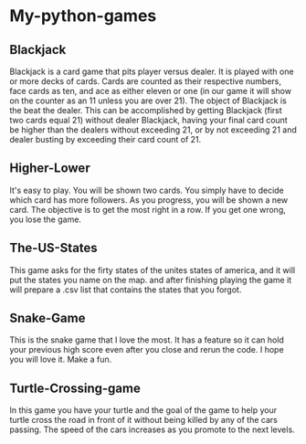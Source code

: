 # My-python-games

<h2>Blackjack</h2>

Blackjack is a card game that pits player versus dealer. It is played with one or more decks of cards. Cards are counted as their respective numbers, face cards as ten, and ace as either eleven or one (in our game it will show on the counter as an 11 unless you are over 21). The object of Blackjack is the beat the dealer. This can be accomplished by getting Blackjack (first two cards equal 21) without dealer Blackjack, having your final card count be higher than the dealers without exceeding 21, or by not exceeding 21 and dealer busting by exceeding their card count of 21.

<h2>Higher-Lower</h2>

It's easy to play. You will be shown two cards. You simply have to decide which card has more followers. As you progress, you will be shown a new card. The objective is to get the most right in a row. If you get one wrong, you lose the game.

<h2>The-US-States</h2>

This game asks for the firty states of the unites states of america, and it will put the states you name on the map. and after finishing playing the game it will prepare a .csv list that contains the states that you forgot.

<h2>Snake-Game</h2>

This is the snake game that I love the most. It has a feature so it can hold your previous high score even after you close and rerun the code. I hope you will love it. Make a fun.

<h2>Turtle-Crossing-game</h2>

In this game you have your turtle and the goal of the game to help your turtle cross the road in front of it without being killed by any of the cars passing. The speed of the cars increases as you promote to the next levels.
